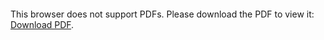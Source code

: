 <object data="https://github.com/fabiorobertopadilha/covid19/raw/main/Covid19.pdf" width="700px" height="700px">
    <embed src="https://github.com/fabiorobertopadilha/covid19/raw/main/Covid19.pdf">
        <p>This browser does not support PDFs. Please download the PDF to view it: <a href="http://yoursite.com/the.pdf">Download PDF</a>.</p>
    </embed>
</object>